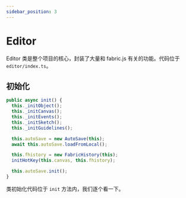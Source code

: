 ```yaml
---
sidebar_position: 3
---
```


# Editor

Editor 类是整个项目的核心，封装了大量和 fabric.js 有关的功能。代码位于 `editor/index.ts`。

## 初始化 

```ts
public async init() {
  this._initObject();
  this._initCanvas();
  this._initEvents();
  this._initSketch();
  this._initGuidelines();

  this.autoSave = new AutoSave(this);
  await this.autoSave.loadFromLocal();

  this.fhistory = new FabricHistory(this);
  initHotKey(this.canvas, this.fhistory);

  this.autoSave.init();
}
```

类初始化代码位于 `init` 方法内，我们逐个看一下。
